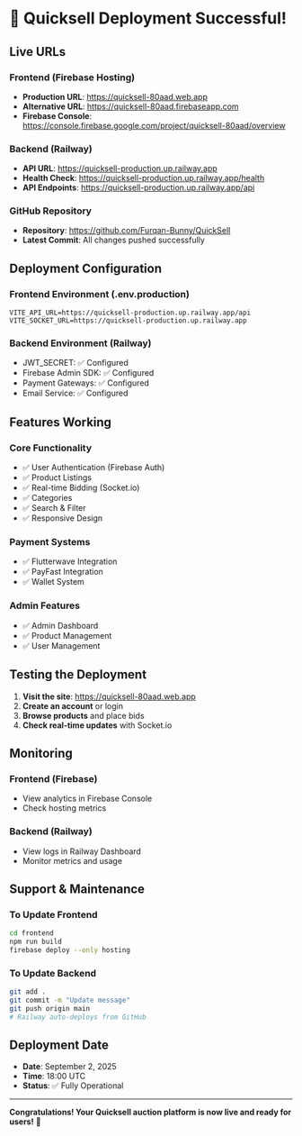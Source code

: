 # 🎉 Quicksell Deployment Successful!

## Live URLs

### Frontend (Firebase Hosting)
- **Production URL**: https://quicksell-80aad.web.app
- **Alternative URL**: https://quicksell-80aad.firebaseapp.com
- **Firebase Console**: https://console.firebase.google.com/project/quicksell-80aad/overview

### Backend (Railway)
- **API URL**: https://quicksell-production.up.railway.app
- **Health Check**: https://quicksell-production.up.railway.app/health
- **API Endpoints**: https://quicksell-production.up.railway.app/api

### GitHub Repository
- **Repository**: https://github.com/Furqan-Bunny/QuickSell
- **Latest Commit**: All changes pushed successfully

## Deployment Configuration

### Frontend Environment (.env.production)
```env
VITE_API_URL=https://quicksell-production.up.railway.app/api
VITE_SOCKET_URL=https://quicksell-production.up.railway.app
```

### Backend Environment (Railway)
- JWT_SECRET: ✅ Configured
- Firebase Admin SDK: ✅ Configured
- Payment Gateways: ✅ Configured
- Email Service: ✅ Configured

## Features Working

### Core Functionality
- ✅ User Authentication (Firebase Auth)
- ✅ Product Listings
- ✅ Real-time Bidding (Socket.io)
- ✅ Categories
- ✅ Search & Filter
- ✅ Responsive Design

### Payment Systems
- ✅ Flutterwave Integration
- ✅ PayFast Integration
- ✅ Wallet System

### Admin Features
- ✅ Admin Dashboard
- ✅ Product Management
- ✅ User Management

## Testing the Deployment

1. **Visit the site**: https://quicksell-80aad.web.app
2. **Create an account** or login
3. **Browse products** and place bids
4. **Check real-time updates** with Socket.io

## Monitoring

### Frontend (Firebase)
- View analytics in Firebase Console
- Check hosting metrics

### Backend (Railway)
- View logs in Railway Dashboard
- Monitor metrics and usage

## Support & Maintenance

### To Update Frontend
```bash
cd frontend
npm run build
firebase deploy --only hosting
```

### To Update Backend
```bash
git add .
git commit -m "Update message"
git push origin main
# Railway auto-deploys from GitHub
```

## Deployment Date
- **Date**: September 2, 2025
- **Time**: 18:00 UTC
- **Status**: ✅ Fully Operational

---

**Congratulations! Your Quicksell auction platform is now live and ready for users!** 🚀